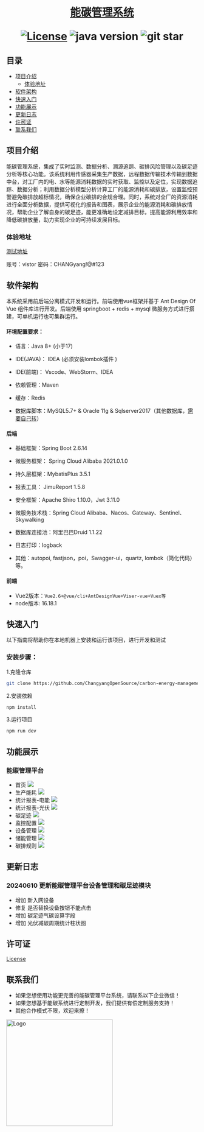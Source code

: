 <h1 align="center">
  <a href="https://github.com/ChangyangOpenSource/carbon-energy-management" target="_blank">能碳管理系统</a>
  
[![License](https://img.shields.io/badge/license-Apache%202-green.svg)](https://www.apache.org/licenses/LICENSE-2.0)
![java version](https://img.shields.io/badge/JAVA-1.8+-green.svg)
![git star](https://img.shields.io/github/stars/ChangyangOpenSource/carbon-energy-management.svg)
</h1>

## 目录

- [项目介绍](#项目介绍)
  - [体验地址](#体验地址)
- [软件架构](#软件架构)
- [快速入门](#快速入门)
- [功能展示](#功能展示)
- [更新日志](#更新日志)
- [许可证](#许可证)
- [联系我们](#联系我们)

## 项目介绍

能碳管理系统，集成了实时监测、数据分析、溯源追踪、碳排风险管理以及碳足迹分析等核心功能。该系统利用传感器采集生产数据，远程数据传输技术传输到数据中台，对工厂内的电、水等能源消耗数据的实时获取、监控以及定位，实现数据追踪、数据分析；利用数据分析模型分析计算工厂的能源消耗和碳排放，设置监控预警避免碳排放超标情况，确保企业碳排的合规合理。同时，系统对全厂的资源消耗进行全面分析数据，提供可视化的报告和图表，展示企业的能源消耗和碳排放情况，帮助企业了解自身的碳足迹，能更准确地设定减排目标，提高能源利用效率和降低碳排放量，助力实现企业的可持续发展目标。

### 体验地址
[测试地址]()

账号：vistor
密码：CHANGyang!@#123

## 软件架构

本系统采用前后端分离模式开发和运行。前端使用vue框架并基于 Ant Design Of Vue 组件库进行开发。后端使用 springboot + redis + mysql 微服务方式进行搭建，可单机运行也可集群运行。 

#### 环境配置要求：

- 语言：Java 8+ (小于17)

- IDE(JAVA)： IDEA (必须安装lombok插件 )

- IDE(前端)： Vscode、WebStorm、IDEA

- 依赖管理：Maven

- 缓存：Redis

- 数据库脚本：MySQL5.7+  &  Oracle 11g & Sqlserver2017（其他数据库，[需要自己转](https://my.oschina.net/jeecg/blog/4905722)）

#### 后端

- 基础框架：Spring Boot 2.6.14

- 微服务框架： Spring Cloud Alibaba 2021.0.1.0

- 持久层框架：MybatisPlus 3.5.1

- 报表工具： JimuReport 1.5.8

- 安全框架：Apache Shiro 1.10.0，Jwt 3.11.0

- 微服务技术栈：Spring Cloud Alibaba、Nacos、Gateway、Sentinel、Skywalking

- 数据库连接池：阿里巴巴Druid 1.1.22

- 日志打印：logback

- 其他：autopoi, fastjson，poi，Swagger-ui，quartz, lombok（简化代码）等。


#### 前端

- Vue2版本：`Vue2.6+@vue/cli+AntDesignVue+Viser-vue+Vuex等`
- node版本: 16.18.1

## 快速入门
以下指南将帮助你在本地机器上安装和运行该项目，进行开发和测试

### 安装步骤：
1.克隆仓库
```bash
git clone https://github.com/ChangyangOpenSource/carbon-energy-management.git
```
2.安装依赖
```bash
npm install
```
3.运行项目

```bash
npm run dev
```
## 功能展示
### 能碳管理平台
- 首页
    ![](./images/首页.jpeg)
- 生产能耗
   ![](./images/能源管理-生产能耗.jpeg)
- 统计报表-电能
    ![](./images/统计报表-电能.jpeg)
- 统计报表-光伏
   ![](./images/统计报表-光伏.jpeg)
- 碳足迹
    ![](./images/碳足迹.jpeg)
- 监控配置
   ![](./images/监控配置.jpeg)
- 设备管理
    ![](./images/设备管理.jpeg)
- 储能管理
   ![](./images/储能管理.jpeg)
- 碳排规则
   ![](./images/碳排规则.jpeg)

## 更新日志

### 20240610 更新能碳管理平台设备管理和碳足迹模块
- 增加 新入网设备
- 修复 是否替换设备按钮不能点击
- 增加 碳足迹气碳设算字段
- 增加 光伏减碳周期统计柱状图

## 许可证

[License](./LICENSE)

## 联系我们 
* 如果您想使用功能更完善的能碳管理平台系统，请联系以下企业微信！
* 如果您想基于能碳系统进行定制开发，我们提供有偿定制服务支持！
* 其他合作模式不限，欢迎来撩！

<img src="./images/%E4%BC%81%E4%B8%9A%E5%BE%AE%E4%BF%A1.jpg" alt="Logo" width="280" height="280">
